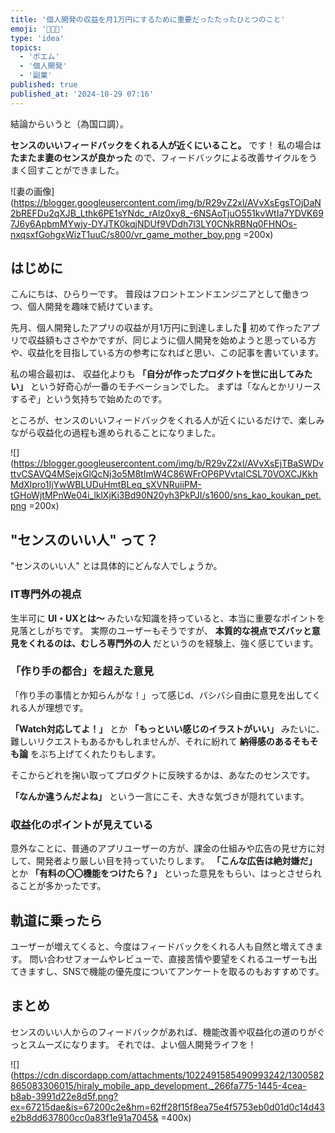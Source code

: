 ```yaml
---
title: '個人開発の収益を月1万円にするために重要だったたったひとつのこと'
emoji: '👨🏻‍💻'
type: 'idea'
topics:
  - 'ポエム'
  - '個人開発'
  - '副業'
published: true
published_at: '2024-10-29 07:16'
---
```


結論からいうと（為国口調）。

**センスのいいフィードバックをくれる人が近くにいること。** です！
私の場合は **たまたま妻のセンスが良かった** ので、フィードバックによる改善サイクルをうまく回すことができました。

![妻の画像](https://blogger.googleusercontent.com/img/b/R29vZ2xl/AVvXsEgsTOjDaN2bREFDu2qXJB_Lthk6PE1sYNdc_rAlz0xy8_-6NSAoTjuO551kvWtIa7YDVK697J6y6ApbmMYwjy-DYJTK0kqjNDUf9VDdh7l3LY0CNkRBNq0FHNOs-nxqsxfGohgxWizT1uuC/s800/vr_game_mother_boy.png =200x)

## はじめに

こんにちは、ひらりーです。
普段はフロントエンドエンジニアとして働きつつ、個人開発を趣味で続けています。

先月、個人開発したアプリの収益が月1万円に到達しました🎉
初めて作ったアプリで収益額もささやかですが、同じように個人開発を始めようと思っている方や、収益化を目指している方の参考になればと思い、この記事を書いています。

私の場合最初は、 収益化よりも **「自分が作ったプロダクトを世に出してみたい」** という好奇心が一番のモチベーションでした。
まずは「なんとかリリースするぞ」という気持ちで始めたのです。

ところが、センスのいいフィードバックをくれる人が近くにいるだけで、楽しみながら収益化の過程も進められることになりました。

![](https://blogger.googleusercontent.com/img/b/R29vZ2xl/AVvXsEjTBaSWDvttvCSAVQ4MSejxGlQcNj3o5M8tImW4C86WFrOP6PVvtaICSL70VOXCJKkhMdXlpro1IjYwWBLUDuHmtBLeq_sXVNRuiiPM-tGHoWjtMPnWe04i_lklXjKi3Bd90N20yh3PkPJI/s1600/sns_kao_koukan_pet.png =200x)

## "センスのいい人" って？

"センスのいい人" とは具体的にどんな人でしょうか。

### IT専門外の視点

生半可に **UI・UXとは〜** みたいな知識を持っていると、本当に重要なポイントを見落としがちです。
実際のユーザーもそうですが、 **本質的な視点でズバッと意見をくれるのは、むしろ専門外の人** だというのを経験上、強く感じています。

### 「作り手の都合」を超えた意見

「作り手の事情とか知らんがな！」って感じd、バシバシ自由に意見を出してくれる人が理想です。

**「Watch対応してよ！」** とか
**「もっといい感じのイラストがいい」** みたいに、
難しいリクエストもあるかもしれませんが、それに紛れて **納得感のあるそもそも論** をぶち上げてくれたりもします。

そこからどれを掬い取ってプロダクトに反映するかは、あなたのセンスです。

**「なんか違うんだよね」** という一言にこそ、大きな気づきが隠れています。

### 収益化のポイントが見えている

意外なことに、普通のアプリユーザーの方が、課金の仕組みや広告の見せ方に対して、開発者より厳しい目を持っていたりします。
**「こんな広告は絶対嫌だ」** とか
**「有料の〇〇機能をつけたら？」**
といった意見をもらい、はっとさせられることが多かったです。

## 軌道に乗ったら

ユーザーが増えてくると、今度はフィードバックをくれる人も自然と増えてきます。
問い合わせフォームやレビューで、直接苦情や要望をくれるユーザーも出てきますし、SNSで機能の優先度についてアンケートを取るのもおすすめです。

## まとめ

センスのいい人からのフィードバックがあれば、機能改善や収益化の道のりがぐっとスムーズになります。
それでは、よい個人開発ライフを！

![](https://cdn.discordapp.com/attachments/1022491585490993242/1300582865083306015/hiraly_mobile_app_development._266fa775-1445-4cea-b8ab-3991d22e8d5f.png?ex=67215dae&is=67200c2e&hm=62ff28f15f8ea75e4f5753eb0d01d0c14d43e2b8dd637800cc0a83f1e91a7045& =400x)
